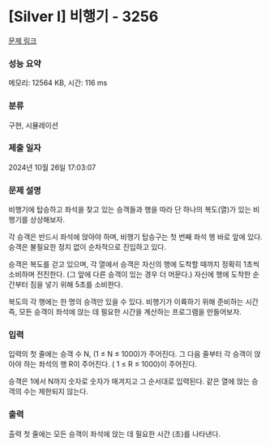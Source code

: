 # [Silver I] 비행기 - 3256 

[문제 링크](https://www.acmicpc.net/problem/3256) 

### 성능 요약

메모리: 12564 KB, 시간: 116 ms

### 분류

구현, 시뮬레이션

### 제출 일자

2024년 10월 26일 17:03:07

### 문제 설명

<p>비행기에 탑승하고 좌석을 찾고 있는 승객들과 행을 따라 단 하나의 복도(열)가 있는 비행기를 상상해보자.</p>

<p>각 승객은 반드시 좌석에 앉아야 하며, 비행기 탑승구는 첫 번째 좌석 행 바로 앞에 있다. 승객은 불필요한 정지 없이 순차적으로 진입하고 있다.</p>

<p>승객은 복도를 걷고 있으며, 각 열에서 승객은 자신의 행에 도착할 때까지 정확히 1초씩 소비하며 전진한다. (그 앞에 다른 승객이 있는 경우 더 머문다.) 자신에 행에 도착한 순간부터 짐을 넣기 위해 5초를 소비한다.</p>

<p>복도의 각 행에는 한 명의 승객만 있을 수 있다. 비행기가 이륙하기 위해 준비하는 시간 즉, 모든 승객이 좌석에 앉는 데 필요한 시간을 계산하는 프로그램을 만들어보자.</p>

### 입력 

 <p>입력의 첫 줄에는 승객 수 N, (1 ≤ N ≤ 1000)가 주어진다. 그 다음 줄부터 각 승객이 앉아야 하는 좌석의 행 R이 주어진다. ( 1 ≤ R ≤ 1000)이 주어진다.</p>

<p>승객은 1에서 N까지 숫자로 숫자가 매겨지고 그 순서대로 입력된다. 같은 열에 앉는 승객의 수는 제한되지 않는다.</p>

### 출력 

 <p>출력 첫 줄에는 모든 승객이 좌석에 앉는 데 필요한 시간 (초)를 나타낸다.</p>

